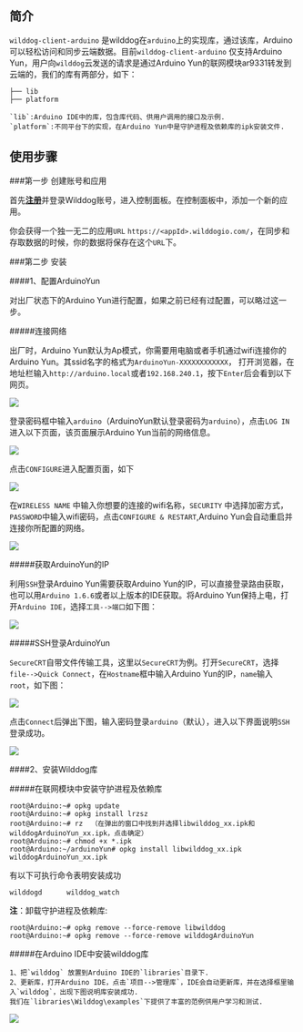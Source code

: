 ## 简介
`wilddog-client-arduino` 是wilddog在`arduino`上的实现库，通过该库，Arduino可以轻松访问和同步云端数据。目前`wilddog-client-arduino` 仅支持Arduino Yun，用户向`wilddog`云发送的请求是通过Arduino Yun的联网模块ar9331转发到云端的，我们的库有两部分，如下：

	├── lib
	├── platform

	`lib`:Arduino IDE中的库，包含库代码、供用户调用的接口及示例.
	`platform`:不同平台下的实现，在Arduino Yun中是守护进程及依赖库的ipk安装文件.

## 使用步骤
	
###第一步 创建账号和应用

首先[**注册**](https://www.wilddog.com/account/signup)并登录Wilddog账号，进入控制面板。在控制面板中，添加一个新的应用。

你会获得一个独一无二的应用`URL` `https://<appId>.wilddogio.com/`，在同步和存取数据的时候，你的数据将保存在这个`URL`下。

###第二步 安装

####1、配置ArduinoYun

对出厂状态下的Arduino Yun进行配置，如果之前已经有过配置，可以略过这一步。

#####连接网络

出厂时，Arduino Yun默认为Ap模式，你需要用电脑或者手机通过wifi连接你的Arduino Yun。其ssid名字的格式为`ArduinoYun-XXXXXXXXXXXX`，
打开浏览器，在地址栏输入`http://arduino.local`或者`192.168.240.1`，按下`Enter`后会看到以下网页。

![](./doc/res/YunWebPassword.png)

登录密码框中输入`arduino`（ArduinoYun默认登录密码为`arduino`），点击`LOG IN`进入以下页面，该页面展示Arduino Yun当前的网络信息。

![](./doc/res/YunWebDiagnostic.png)


点击`CONFIGURE`进入配置页面，如下

![](./doc/res/YunWebConfig.png)

在`WIRELESS NAME` 中输入你想要的连接的wifi名称，`SECURITY` 中选择加密方式，`PASSWORD`中输入wifi密码，点击`CONFIGURE & RESTART`,Arduino Yun会自动重启并连接你所配置的网络。

![](./doc/res/YunRebooting.png )
	
#####获取ArduinoYun的IP

利用`SSH`登录Arduino Yun需要获取Arduino Yun的IP，可以直接登录路由获取，也可以用`Arduino 1.6.6`或者以上版本的IDE获取。将Arduino Yun保持上电，打开`Arduino IDE`，选择`工具-->端口`如下图：

![](./doc/res/getIP.png )
	
#####SSH登录ArduinoYun

`SecureCRT`自带文件传输工具，这里以`SecureCRT`为例。打开`SecureCRT`，选择`file-->Quick Connect`，在`Hostname`框中输入Arduino Yun的IP，`name`输入`root`，如下图：

![](./doc/res/SecureCrt_ssh_config.png )

点击`Connect`后弹出下图，输入密码登录`arduino`（默认），进入以下界面说明`SSH`登录成功。

![](./doc/res/SecureCrt_ssh_ok.png )


####2、安装Wilddog库

#####在联网模块中安装守护进程及依赖库

	root@Arduino:~# opkg update
	root@Arduino:~# opkg install lrzsz
	root@Arduino:~# rz	（在弹出的窗口中找到并选择libwilddog_xx.ipk和wilddogArduinoYun_xx.ipk，点击确定）
	root@Arduino:~# chmod +x *.ipk
	root@Arduino:~/arduinoYun# opkg install libwilddog_xx.ipk wilddogArduinoYun_xx.ipk

有以下可执行命令表明安装成功

	wilddogd      wilddog_watch
		
**注**：卸载守护进程及依赖库:

	root@Arduino:~# opkg remove --force-remove libwilddog 
	root@Arduino:~# opkg remove --force-remove wilddogArduinoYun

#####在Arduino IDE中安装wilddog库

	1、把`wilddog` 放置到Arduino IDE的`libraries`目录下.
	2、更新库，打开Arduino IDE，点击`项目-->管理库`，IDE会自动更新库，并在选择框里输入`wilddog`，出现下图说明库安装成功.
	我们在`libraries\Wilddog\examples`下提供了丰富的范例供用户学习和测试.

![](./doc/res/arduino_ide_updata.png )

